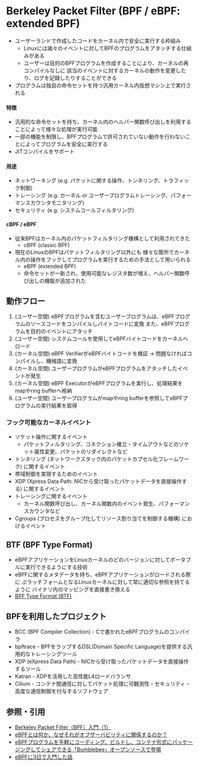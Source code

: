 # Berkeley Packet Filter (BPF / eBPF: extended BPF)
- ユーザーランドで作成したコードをカーネル内で安全に実行する枠組み
  - Linuxには諸々のイベントに対してBPFのプログラムをアタッチする仕組みがある
  - ユーザーは目的のBPFプログラムを作成することにより、カーネルの再コンパイルなしに
    該当のイベントに対するカーネルの動作を変更したり、ログを記録したりすることができる
- プログラムは独自の命令セットを持つ汎用カーネル内仮想マシン上で実行される

#### 特徴
- 汎用的な命令セットを持ち、カーネル内のヘルパー関数呼び出しを利用することによって様々な処理が実行可能
- 一部の機能を制限し、BPFプログラムで許可されていない動作を行わないことによってプログラムを安全に実行する
- JITコンパイルをサポート

#### 用途
- ネットワーキング (e.g. パケットに関する操作、トンネリング、トラフィック制御)
- トレーシング (e.g. カーネル or ユーザープログラムトレーシング、パフォーマンスカウンタモニタリング)
- セキュリティ (e.g. システムコールフィルタリング)

#### cBPF / eBPF
- 従来BPFはカーネル内のパケットフィルタリング機構として利用されてきた
  - cBPF (classic BPF)
- 現在のLinuxのBPFはパケットフィルタリング以外にも
  様々な箇所でカーネル内の操作をフックしてプログラムを実行するための手法として用いられる
  - eBPF (extended BPF)
  - 命令セットが一新され、使用可能なレジスタ数が増え、ヘルパー関数呼び出しの機能が追加された

## 動作フロー
1. (ユーザー空間)
   eBPFプログラムを含むユーザープログラムは、eBPFプログラムのソースコードをコンパイルしバイトコードに変換
   また、eBPFプログラムを目的のイベントにアタッチ
2. (ユーザー空間)
   システムコールを使用してeBPFバイトコードをカーネルへロード
3. (カーネル空間)
   eBPF VerifierがeBPFバイトコードを検証 -> 問題なければコンパイルし、機械語に変換
4. (カーネル空間)
   ユーザープログラムがeBPFプログラムをアタッチしたイベントが発生
5. (カーネル空間)
    eBPF ExecutorがeBPFプログラムを実行し、処理結果をmapやring bufferへ格納
6. (ユーザー空間)
   ユーザープログラムがmapやring bufferを参照してeBPFプログラムの実行結果を取得

### フック可能なカーネルイベント
- ソケット操作に関するイベント
  - パケットフィルタリング、コネクション確立・タイムアウトなどのソケット属性変更、パケットのリダイレクトなど
- トンネリング (ネットワークスタック内のパケットカプセル化フレームワーク) に関するイベント
- 帯域制御を実現するためのイベント
- XDP (Xpress Data Path: NICから受け取ったパケットデータを直接操作する) に関するイベント
- トレーシングに関するイベント
  - カーネル関数呼び出し、カーネル関数内のイベント発生、パフォーマンスカウンタなど
- Cgroups (プロセスをグループ化してリソース割り当てを制御する機構) におけるイベント

## BTF (BPF Type Format)
- eBPFアプリケーションをLinuxカーネルのどのバージョンに対してポータブルに実行できるようにする技術
- eBPFに関するメタデータを持ち、eBPFアプリケーションがロードされる際に
  ぷラッチフォームとなるLinuxカーネルに対して常に適切な参照を持てるように
  バイナリ内のマッピングを直接書き換える
- [BPF Type Format (BTF)](https://www.kernel.org/doc/html/latest/bpf/btf.html)

## BPFを利用したプロジェクト
- BCC (BPF Compiler Collection) - Cで書かれたeBPFプログラムのコンパイラ
- bpftrace - BPFをラップするDSL(Domain Specific Language)を提供する汎用的なトレーシングツール
- XDP (eXpress Data Path) - NICから受け取ったパケットデータを直接操作するツール
- Katran - XDPを活用した高性能L4ロードバランサ
- Cilium - コンテナ間通信に対してパケット処理に可観測性・セキュリティ・高度な通信制御を付与するソフトウェア

## 参照・引用
- [Berkeley Packet Filter（BPF）入門（1）](https://www.atmarkit.co.jp/ait/articles/1811/21/news010.html)
- [eBPFとは何か、なぜそれがオブザーバビリティに関係するのか？](https://newrelic.com/jp/blog/best-practices/what-is-ebpf)
- [eBPFプログラムを手軽にコーディング、ビルドし、コンテナ形式にパッケージングしてシェアできる「Bumblebee」オープンソースで登場](https://www.publickey1.jp/blog/22/ebpfbumblebee.html)
- [eBPFに3日で入門した話](https://caddi.tech/archives/3880)
